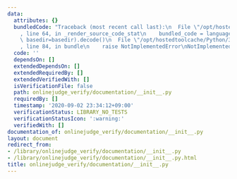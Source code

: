 ```yaml
---
data:
  attributes: {}
  bundledCode: "Traceback (most recent call last):\n  File \"/opt/hostedtoolcache/Python/3.8.5/x64/lib/python3.8/site-packages/onlinejudge_verify/documentation/build.py\"\
    , line 64, in _render_source_code_stat\n    bundled_code = language.bundle(stat.path,\
    \ basedir=basedir).decode()\n  File \"/opt/hostedtoolcache/Python/3.8.5/x64/lib/python3.8/site-packages/onlinejudge_verify/languages/python.py\"\
    , line 84, in bundle\n    raise NotImplementedError\nNotImplementedError\n"
  code: ''
  dependsOn: []
  extendedDependsOn: []
  extendedRequiredBy: []
  extendedVerifiedWith: []
  isVerificationFile: false
  path: onlinejudge_verify/documentation/__init__.py
  requiredBy: []
  timestamp: '2020-09-02 23:34:12+09:00'
  verificationStatus: LIBRARY_NO_TESTS
  verificationStatusIcon: ':warning:'
  verifiedWith: []
documentation_of: onlinejudge_verify/documentation/__init__.py
layout: document
redirect_from:
- /library/onlinejudge_verify/documentation/__init__.py
- /library/onlinejudge_verify/documentation/__init__.py.html
title: onlinejudge_verify/documentation/__init__.py
---
```

